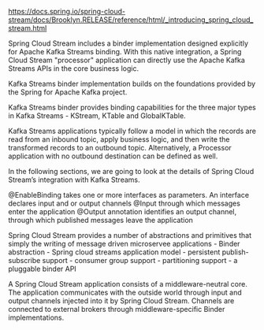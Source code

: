 https://docs.spring.io/spring-cloud-stream/docs/Brooklyn.RELEASE/reference/html/_introducing_spring_cloud_stream.html

Spring Cloud Stream includes a binder implementation designed explicitly for Apache Kafka Streams binding. With this native integration, a Spring Cloud Stream "processor" application can directly use the Apache Kafka Streams APIs in the core business logic.

Kafka Streams binder implementation builds on the foundations provided by the Spring for Apache Kafka project.

Kafka Streams binder provides binding capabilities for the three major types in Kafka Streams - KStream, KTable and GlobalKTable.

Kafka Streams applications typically follow a model in which the records are read from an inbound topic, apply business logic, and then write the transformed records to an outbound topic. Alternatively, a Processor application with no outbound destination can be defined as well.

In the following sections, we are going to look at the details of Spring Cloud Stream’s integration with Kafka Streams.


@EnableBinding takes one or more interfaces as parameters.  An interface declares input and or output channels
@Input through which messages enter the application
@Output annotation identifies an output channel, through which published messages leave the application


Spring Cloud Stream provides a number of abstractions and primitives that simply the writing of message driven microservee applications
    - Binder abstraction
    - Spring cloud streams application model
    - persistent publish-subscribe support
    - consumer group support
    - partitioning support 
    - a pluggable binder API
    
A Spring Cloud Stream application consists of a middleware-neutral core. The application communicates with the outside world through input and output channels injected into it by Spring Cloud Stream. Channels are connected to external brokers through middleware-specific Binder implementations.